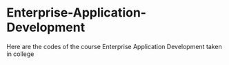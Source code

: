# Enterprise-Application-Development
Here are the codes of the course Enterprise Application Development taken in college
